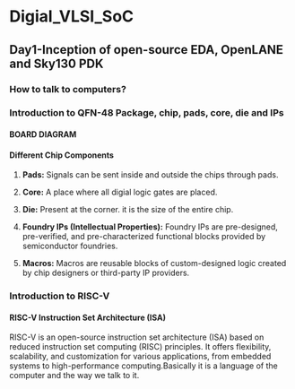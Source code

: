 # Digial_VLSI_SoC
<h2>Day1-Inception of open-source EDA, OpenLANE and Sky130 PDK</h2>
<h3>How to talk to computers?</h3>
<h3>Introduction to QFN-48 Package, chip, pads, core, die and IPs</h3>
<h4>BOARD DIAGRAM</h4>




#### Different Chip Components 
1. **Pads:** Signals can be sent inside and outside the chips through pads.

2. **Core:** A place where all digial logic gates are placed.

3. **Die:** Present at the corner. it is the size of the entire chip.

4. **Foundry IPs (Intellectual Properties):** Foundry IPs are pre-designed, pre-verified, and pre-characterized functional blocks provided by semiconductor foundries.

5. **Macros:** Macros are reusable blocks of custom-designed logic created by chip designers or third-party IP providers.

<h3> Introduction to RISC-V</h3>

#### RISC-V Instruction Set Architecture (ISA)
RISC-V is an open-source instruction set architecture (ISA) based on reduced instruction set computing (RISC) principles. It offers flexibility, scalability, and customization for various applications, from embedded systems to high-performance computing.Basically it is a language of the computer and the way we talk to it.








